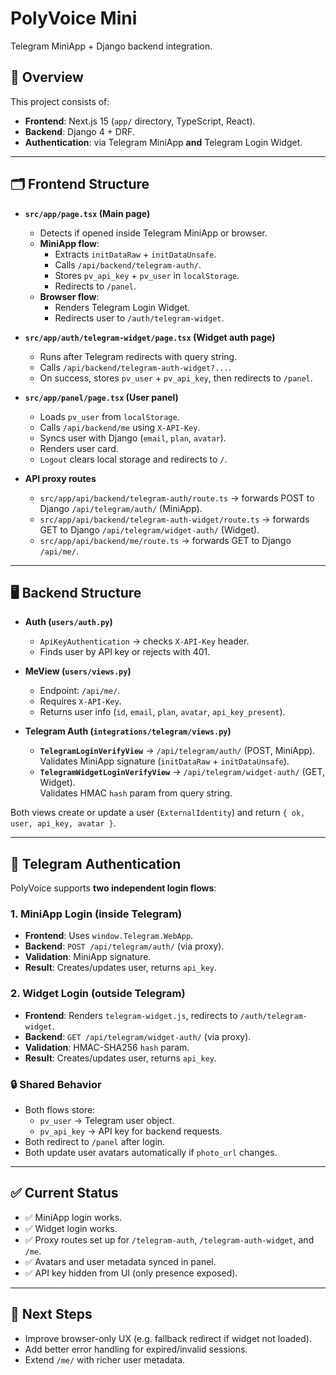 # PolyVoice Mini

Telegram MiniApp + Django backend integration.

## 📌 Overview

This project consists of:

- **Frontend**: Next.js 15 (`app/` directory, TypeScript, React).
- **Backend**: Django 4 + DRF.
- **Authentication**: via Telegram MiniApp **and** Telegram Login Widget.

---

## 🗂️ Frontend Structure

- **`src/app/page.tsx` (Main page)**
    - Detects if opened inside Telegram MiniApp or browser.
    - **MiniApp flow**:
        - Extracts `initDataRaw` + `initDataUnsafe`.
        - Calls `/api/backend/telegram-auth/`.
        - Stores `pv_api_key` + `pv_user` in `localStorage`.
        - Redirects to `/panel`.
    - **Browser flow**:
        - Renders Telegram Login Widget.
        - Redirects user to `/auth/telegram-widget`.

- **`src/app/auth/telegram-widget/page.tsx` (Widget auth page)**
    - Runs after Telegram redirects with query string.
    - Calls `/api/backend/telegram-auth-widget?...`.
    - On success, stores `pv_user` + `pv_api_key`, then redirects to `/panel`.

- **`src/app/panel/page.tsx` (User panel)**
    - Loads `pv_user` from `localStorage`.
    - Calls `/api/backend/me` using `X-API-Key`.
    - Syncs user with Django (`email`, `plan`, `avatar`).
    - Renders user card.
    - `Logout` clears local storage and redirects to `/`.

- **API proxy routes**
    - `src/app/api/backend/telegram-auth/route.ts` → forwards POST to Django `/api/telegram/auth/` (MiniApp).
    - `src/app/api/backend/telegram-auth-widget/route.ts` → forwards GET to Django `/api/telegram/widget-auth/` (Widget).
    - `src/app/api/backend/me/route.ts` → forwards GET to Django `/api/me/`.

---

## 🖥️ Backend Structure

- **Auth (`users/auth.py`)**
    - `ApiKeyAuthentication` → checks `X-API-Key` header.
    - Finds user by API key or rejects with 401.

- **MeView (`users/views.py`)**
    - Endpoint: `/api/me/`.
    - Requires `X-API-Key`.
    - Returns user info (`id`, `email`, `plan`, `avatar`, `api_key_present`).

- **Telegram Auth (`integrations/telegram/views.py`)**
    - **`TelegramLoginVerifyView`** → `/api/telegram/auth/` (POST, MiniApp).  
      Validates MiniApp signature (`initDataRaw` + `initDataUnsafe`).
    - **`TelegramWidgetLoginVerifyView`** → `/api/telegram/widget-auth/` (GET, Widget).  
      Validates HMAC `hash` param from query string.

Both views create or update a user (`ExternalIdentity`) and return `{ ok, user, api_key, avatar }`.

---

## 🔑 Telegram Authentication

PolyVoice supports **two independent login flows**:

### 1. MiniApp Login (inside Telegram)

- **Frontend**: Uses `window.Telegram.WebApp`.
- **Backend**: `POST /api/telegram/auth/` (via proxy).
- **Validation**: MiniApp signature.
- **Result**: Creates/updates user, returns `api_key`.

### 2. Widget Login (outside Telegram)

- **Frontend**: Renders `telegram-widget.js`, redirects to `/auth/telegram-widget`.
- **Backend**: `GET /api/telegram/widget-auth/` (via proxy).
- **Validation**: HMAC-SHA256 `hash` param.
- **Result**: Creates/updates user, returns `api_key`.

### 🔒 Shared Behavior

- Both flows store:
    - `pv_user` → Telegram user object.
    - `pv_api_key` → API key for backend requests.
- Both redirect to `/panel` after login.
- Both update user avatars automatically if `photo_url` changes.

---

## ✅ Current Status

- ✅ MiniApp login works.
- ✅ Widget login works.
- ✅ Proxy routes set up for `/telegram-auth`, `/telegram-auth-widget`, and `/me`.
- ✅ Avatars and user metadata synced in panel.
- ✅ API key hidden from UI (only presence exposed).

---

## 🚀 Next Steps

- Improve browser-only UX (e.g. fallback redirect if widget not loaded).
- Add better error handling for expired/invalid sessions.
- Extend `/me/` with richer user metadata.  
